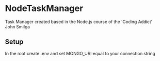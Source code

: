 # NodeTaskManager
Task Manager created based in the Node.js course of the 'Coding Addict' John Smilga

## Setup

In the root create .env and set MONGO_URI equal to your connection string
